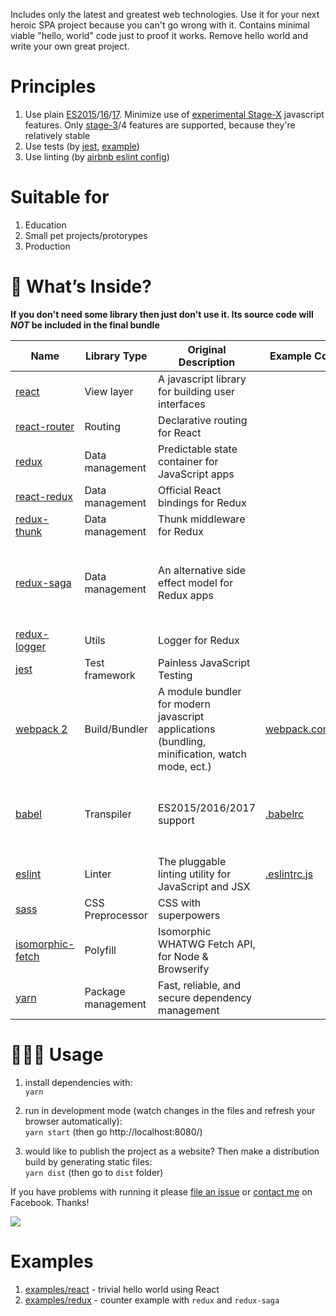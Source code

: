 Includes only the latest and greatest web technologies. Use it for your next heroic SPA project because you can't go wrong with it. Contains minimal viable "hello, world" code just to proof it works. Remove hello world and write your own great project.

# Principles
1. Use plain [ES2015](https://babeljs.io/docs/plugins/preset-es2015/)/[16](https://babeljs.io/docs/plugins/preset-es2016/)/[17](https://babeljs.io/docs/plugins/preset-es2017/). Minimize use of [experimental Stage-X](https://babeljs.io/docs/plugins/#presets-stage-x-experimental-presets-) javascript features. Only [stage-3](https://babeljs.io/docs/plugins/preset-stage-3/)/4 features are supported, because they're relatively stable
1. Use tests (by [jest](https://github.com/facebook/jest), [example](https://github.com/vinogradov/react-starter-kit/blob/master/src/examples/react/__tests__/hello.test.js))
1. Use linting (by [airbnb eslint config](https://github.com/airbnb/javascript))

# Suitable for
1. Education
1. Small pet projects/protorypes
1. Production

# 🎁 What’s Inside?

**If you don't need some library then just don't use it. Its source code will _NOT_ be included in the final bundle**

Name | Library Type | Original Description | Example Config | Notes
---- | ---- | ------------------ | -------------- | -----
[react](https://facebook.github.io/react/) | View layer | A javascript library for building user interfaces
[react-router](https://github.com/ReactTraining/react-router) | Routing | Declarative routing for React 
[redux](https://github.com/reactjs/redux/) | Data management | Predictable state container for JavaScript apps
[react-redux](https://github.com/reactjs/react-redux) | Data management | Official React bindings for Redux
[redux-thunk](https://github.com/gaearon/redux-thunk) | Data management | Thunk middleware for Redux
[redux-saga](https://github.com/redux-saga/redux-saga) | Data management | An alternative side effect model for Redux apps | | An alternative to [redux-thunk](https://github.com/gaearon/redux-thunk). You need to `import "regenerator-runtime/runtime";` for using generators/`yield`
[redux-logger](https://github.com/evgenyrodionov/redux-logger) | Utils | Logger for Redux
[jest](https://github.com/facebook/jest) | Test framework | Painless JavaScript Testing
[webpack 2](https://webpack.js.org/) | Build/Bundler | A module bundler for modern javascript applications (bundling, minification, watch mode, ect.) | [webpack.config.js](https://github.com/vinogradov/react-starter-kit/blob/master/webpack.config.js) | Loaders: [babel-loader](https://github.com/babel/babel-loader), [eslint-loader](https://github.com/MoOx/eslint-loader), [sass-loader](https://github.com/webpack-contrib/sass-loader) 
[babel](https://babeljs.io/) | Transpiler | ES2015/2016/2017 support | [.babelrc](https://github.com/vinogradov/react-starter-kit/blob/master/.babelrc) | Plugins: [transform-object-rest-spread](http://babeljs.io/docs/plugins/transform-object-rest-spread/) (spreads are currently [at STAGE 3](https://github.com/sebmarkbage/ecmascript-rest-spread))
[eslint](http://eslint.org/) | Linter | The pluggable linting utility for JavaScript and JSX | [.eslintrc.js](https://github.com/vinogradov/react-starter-kit/blob/master/.eslintrc.js)
[sass](http://sass-lang.com/) | CSS Preprocessor | CSS with superpowers
[isomorphic-fetch](https://github.com/matthew-andrews/isomorphic-fetch) | Polyfill | Isomorphic WHATWG Fetch API, for Node & Browserify | | [whatwg-fetch](https://github.com/github/fetch) from GitHub on client,  [node-fetch](https://github.com/bitinn/node-fetch) on server
[yarn](https://yarnpkg.com/) | Package management | Fast, reliable, and secure dependency management

# 👨🏼‍💻 Usage
1. install dependencies with:  
`yarn`

1. run in development mode (watch changes in the files and refresh your browser automatically):  
`yarn start` (then go http://localhost:8080/)

1. would like to publish the project as a website? Then make a distribution build by generating static files:  
`yarn dist` (then go to `dist` folder)

If you have problems with running it please [file an issue](https://github.com/vinogradov/react-starter-kit/issues) or [contact me](https://www.facebook.com/vadim.vinogradov) on Facebook. Thanks!

![](http://vinogradov.github.io/react-starter-kit/screenshot.png)

# Examples

1. [examples/react](https://github.com/vinogradov/react-starter-kit/tree/master/src/examples/react) - trivial hello world using React
1. [examples/redux](https://github.com/vinogradov/react-starter-kit/tree/master/src/examples/redux) - counter example with `redux` and `redux-saga`
